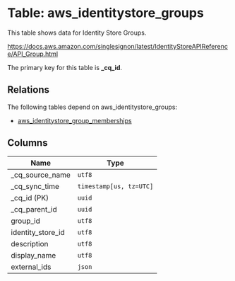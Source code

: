 # Table: aws_identitystore_groups

This table shows data for Identity Store Groups.

https://docs.aws.amazon.com/singlesignon/latest/IdentityStoreAPIReference/API_Group.html

The primary key for this table is **_cq_id**.

## Relations

The following tables depend on aws_identitystore_groups:
  - [aws_identitystore_group_memberships](aws_identitystore_group_memberships)

## Columns

| Name          | Type          |
| ------------- | ------------- |
|_cq_source_name|`utf8`|
|_cq_sync_time|`timestamp[us, tz=UTC]`|
|_cq_id (PK)|`uuid`|
|_cq_parent_id|`uuid`|
|group_id|`utf8`|
|identity_store_id|`utf8`|
|description|`utf8`|
|display_name|`utf8`|
|external_ids|`json`|